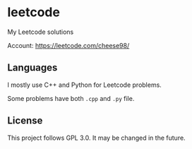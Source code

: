 # leetcode
My Leetcode solutions

Account: https://leetcode.com/cheese98/

## Languages

I mostly use C++ and Python for Leetcode problems.

Some problems have both `.cpp` and `.py` file.

## License

This project follows GPL 3.0. It may be changed in the future.
